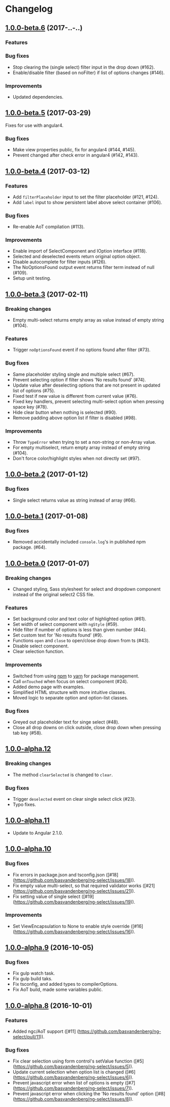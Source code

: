 # Changelog

<a name="1.0.0-beta.6"></a>
## [1.0.0-beta.6](https://github.com/basvandenberg/ng-select/compare/1.0.0-beta.5...1.0.0-beta.6) (2017-..-..)

### Features

### Bug fixes
- Stop clearing the (single select) filter input in the drop down (#162).
- Enable/disable filter (based on noFilter) if list of options changes (#146).

### Improvements
- Updated dependencies.


<a name="1.0.0-beta.5"></a>
## [1.0.0-beta.5](https://github.com/basvandenberg/ng-select/compare/1.0.0-beta.4...1.0.0-beta.5) (2017-03-29)

Fixes for use with angular4.

### Bug fixes
- Make view properties public, fix for angular4 (#144, #145).
- Prevent changed after check error in angular4 (#142, #143).



<a name="1.0.0-beta.4"></a>
## [1.0.0-beta.4](https://github.com/basvandenberg/ng-select/compare/1.0.0-beta.3...1.0.0-beta.4) (2017-03-12)

### Features

- Add `filterPlaceholder` input to set the filter placeholder (#121, #124).
- Add `label` input to show persistent label above select container (#106).

### Bug fixes

- Re-enable AoT compilation (#113).

### Improvements

- Enable import of SelectComponent and IOption interface (#118).
- Selected and deselected events return original option object.
- Disable autocomplete for filter inputs (#126).
- The NoOptionsFound output event returns filter term instead of null (#109).
- Setup unit testing.



<a name="1.0.0-beta.3"></a>
## [1.0.0-beta.3](https://github.com/basvandenberg/ng-select/compare/1.0.0-beta.2...1.0.0-beta.3) (2017-02-11)

### Breaking changes

- Empty multi-select returns empty array as value instead of empty string (#104).

### Features

- Trigger `noOptionsFound` event if no options found after filter (#73).

### Bug fixes

- Same placeholder styling single and multiple select (#67).
- Prevent selecting option if filter shows 'No results found' (#74).
- Update value after deselecting options that are not present in updated list
  of options (#75).
- Fixed test if new value is different from current value (#76).
- Fixed key handlers, prevent selecting multi-select option when pressing space
  key (#78).
- Hide clear button when nothing is selected (#90).
- Remove padding above option list if filter is disabled (#98).

### Improvements

- Throw `TypeError` when trying to set a non-string or non-Array value.
- For empty multiselect, return empty array instead of empty string (#104).
- Don't force color/highlight styles when not directly set (#97).



<a name="1.0.0-beta.2"></a>
## [1.0.0-beta.2](https://github.com/basvandenberg/ng-select/compare/1.0.0-beta.1...1.0.0-beta.2) (2017-01-12)

### Bug fixes

- Single select returns value as string instead of array (#66).



<a name="1.0.0-beta.1"></a>
## [1.0.0-beta.1](https://github.com/basvandenberg/ng-select/compare/1.0.0-beta.0...1.0.0-beta.1) (2017-01-08)

### Bug fixes

- Removed accidentally included `console.log`'s in published npm package. (#64).



<a name="1.0.0-beta.0"></a>
## [1.0.0-beta.0](https://github.com/basvandenberg/ng-select/compare/1.0.0-alpha.12...1.0.0-beta.0) (2017-01-07)

### Breaking changes

- Changed styling, Sass stylesheet for select and dropdown component instead of the original select2 CSS file.

### Features

- Set background color and text color of highlighted option (#61).
- Set width of select component with `ngStyle` (#59).
- Hide filter if number of options is less than given number (#44).
- Set custom text for 'No results found' (#9).
- Functions `open` and `close` to open/close drop down from ts (#43).
- Disable select component.
- Clear selection function.

### Improvements

- Switched from using [npm](https://www.npmjs.com/) to [yarn](https://yarnpkg.com/) for package management.
- Call `onTouched` when focus on select component (#24).
- Added demo page with examples.
- Simplified HTML structure with more intuitive classes.
- Moved logic to separate option and option-list classes.

### Bug fixes

- Greyed out placeholder text for singe select (#48).
- Close all drop downs on click outside, close drop down when pressing tab key (#58).



<a name="1.0.0-alpha.12"></a>
## [1.0.0-alpha.12](https://github.com/basvandenberg/ng-select/compare/1.0.0-alpha.11...1.0.0-alpha.12)

### Breaking changes

- The method `clearSelected` is changed to `clear`.

### Bug fixes

- Trigger `deselected` event on clear single select click (#23).
- Typo fixes.



<a name="1.0.0-alpha.11"></a>
## [1.0.0-alpha.11](https://github.com/basvandenberg/ng-select/compare/1.0.0-alpha.10...1.0.0-alpha.11)

- Update to Angular 2.1.0.



<a name="1.0.0-alpha.10"></a>
## [1.0.0-alpha.10](https://github.com/basvandenberg/ng-select/compare/1.0.0-alpha.9...1.0.0-alpha.10)

### Bug fixes

- Fix errors in package.json and tsconfig.json ([#18] (https://github.com/basvandenberg/ng-select/issues/18)).
- Fix empty value multi-select, so that required validator works ([#21] (https://github.com/basvandenberg/ng-select/issues/21)).
- Fix setting value of single select ([#19] (https://github.com/basvandenberg/ng-select/issues/19)).

### Improvements

- Set ViewEncapsulation to None to enable style override ([#16] (https://github.com/basvandenberg/ng-select/issues/16)). 



<a name="1.0.0-alpha.9"></a>
## [1.0.0-alpha.9](https://github.com/basvandenberg/ng-select/compare/1.0.0-alpha.8...1.0.0-alpha.9) (2016-10-05)

### Bug fixes

- Fix gulp watch task.
- Fix gulp build taks.
- Fix tsconfig, and added types to compilerOptions.
- Fix AoT build, made some variables public.



<a name="1.0.0-alpha.8"></a>
## [1.0.0-alpha.8](https://github.com/basvandenberg/ng-select/compare/1.0.0-alpha.7...1.0.0-alpha.8) (2016-10-01)

### Features

- Added ngc/AoT support ([#11] (https://github.com/basvandenberg/ng-select/pull/11)).

### Bug fixes

- Fix clear selection using form control's setValue function ([#5] (https://github.com/basvandenberg/ng-select/issues/5)).
- Update current selection when option list is changed ([#6] (https://github.com/basvandenberg/ng-select/issues/6)).
- Prevent javascript error when list of options is empty ([#7] (https://github.com/basvandenberg/ng-select/issues/7)).
- Prevent javascript error when clicking the 'No results found' option ([#8] (https://github.com/basvandenberg/ng-select/issues/8)).

